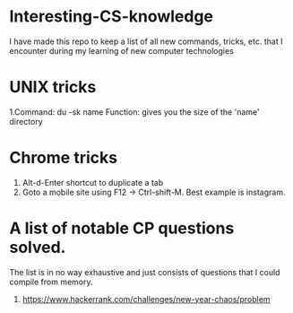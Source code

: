 # Interesting-CS-knowledge
I have made this repo to keep a list of all new commands, tricks, etc. that I encounter during my learning of new computer technologies

# UNIX tricks
1.Command: du -sk name    Function: gives you the size of the 'name' directory

# Chrome tricks
1. Alt-d-Enter shortcut to duplicate a tab
2. Goto a mobile site using F12 -> Ctrl-shift-M. Best example is instagram.


# A list of notable CP questions solved.
The list is in no way exhaustive and just consists of questions that I could compile from memory. 
1. https://www.hackerrank.com/challenges/new-year-chaos/problem
